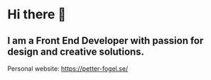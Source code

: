 # Hi there 👋

## I am a Front End Developer with passion for design and creative solutions.

Personal website: https://petter-fogel.se/

<!--
**PetterFogel/petterfogel** is a ✨ _special_ ✨ repository because its `README.md` (this file) appears on your GitHub profile.

Here are some ideas to get you started: Test

- 🔭 I’m currently working on ...
- 🌱 I’m currently learning ...
- 👯 I’m looking to collaborate on ...
- 🤔 I’m looking for help with ...
- 💬 Ask me about ...
- 📫 How to reach me: ...
- 😄 Pronouns: ...
- ⚡ Fun fact: ...
-->
